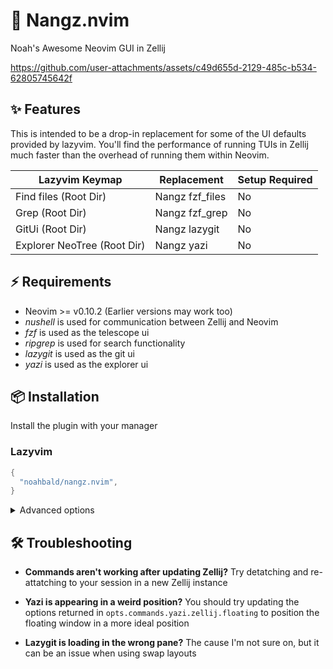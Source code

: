 # 🎈 Nangz.nvim

Noah's Awesome Neovim GUI in Zellij

https://github.com/user-attachments/assets/c49d655d-2129-485c-b534-62805745642f

## ✨ Features

This is intended to be a drop-in replacement for some of the UI defaults provided by lazyvim. You'll find the performance of running TUIs in Zellij much faster than the overhead of running them within Neovim.

| Lazyvim Keymap              | Replacement     | Setup Required |
| --------------------------- | --------------- | -------------- |
| Find files (Root Dir)       | Nangz fzf_files | No             |
| Grep (Root Dir)             | Nangz fzf_grep  | No             |
| GitUi (Root Dir)            | Nangz lazygit   | No             |
| Explorer NeoTree (Root Dir) | Nangz yazi      | No             |

## ⚡ Requirements

- Neovim >= v0.10.2 (Earlier versions may work too)
- _nushell_ is used for communication between Zellij and Neovim
- _fzf_ is used as the telescope ui
- _ripgrep_ is used for search functionality
- _lazygit_ is used as the git ui
- _yazi_ is used as the explorer ui

## 📦 Installation

Install the plugin with your manager

### Lazyvim

```lua
{
  "noahbald/nangz.nvim",
}
```

<details>
  <summary>Advanced options</summary>

```lua
{
	{
		"noahbald/nangz.nvim",
    --- NOTE: The following are all setup by default
		keys = {
			{ "<leader>gg", "<cmd>Nangz lazygit<cr>", desc = "Lazygit" },
			{ "<leader>e", "<cmd>Nangz yazi<cr>", desc = "Explorer Yazi (Root dir)" },
			{ "<leader>E", "<cmd>Nangz yazi_cwd<cr>", desc = "Toggle Yazi (cwd)" },
			{ "<leader><space>", "<cmd>Nangz fzf_files<cr>", desc = "Find Files (Root dir)" },
			{ "<leader>/", "<cmd>Nangz fzf_grep<cr>", desc = "Grep (Root dir)" },
		},
		cmd = "Nangz",
		dependencies = { "nvim-lua/plenary.nvim" },
		opts = {
    commands = {
        lazygit = {
          ---@type run
          zellij = { in_place = true, close_on_exit = true, name = "lazygit" },
          options = {
            ---@type lazygitOptions
            default = {},
          },
        },
        yazi = {
          ---@type run
          zellij = function()
            return {
              floating = { y = 3, x = 1, width = 50, height = vim.api.nvim_win_get_height(0) },
              close_on_exit = true,
            }
          end,
          options = {
            ---@type yaziOptions
            cwd = function()
              return {
                env = recipes.yazi.env.config_home,
                cwd = vim.uv.cwd(),
              }
            end,
            ---@type yaziOptions
            buf = function()
              return {
                env = recipes.yazi.env.config_home,
                cwd = vim.api.nvim_buf_get_name(0) or vim.uv.cwd() or "",
              }
            end,
          },
        },
        fzf = {
          ---@type run
          zellij = { floating = true, close_on_exit = true, name = "fzf" },
          options = {
            ---@type fzfOptions
            fd = {
              preview = "bat",
              binds = { "open_file", "quickfix" },
            },
            ---@type fzfOptions
            rg = {
              command = "rg",
              preview = "bat_line",
              binds = { "open_file", "quickfix" },
            },
          },
        },
      },
    },
  },
}
```

</details>

## 🛠️ Troubleshooting

- **Commands aren't working after updating Zellij?**
  Try detatching and re-attatching to your session in a new Zellij instance

- **Yazi is appearing in a weird position?**
  You should try updating the options returned in `opts.commands.yazi.zellij.floating` to position the floating window in a more ideal position

- **Lazygit is loading in the wrong pane?**
  The cause I'm not sure on, but it can be an issue when using swap layouts
